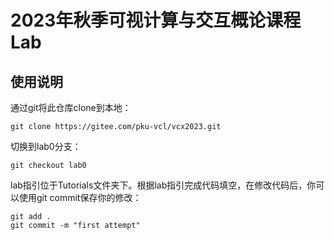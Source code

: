 # 2023年秋季可视计算与交互概论课程Lab

## 使用说明

通过git将此仓库clone到本地：
```shell
git clone https://gitee.com/pku-vcl/vcx2023.git
```
切换到lab0分支：
```shell
git checkout lab0
```
lab指引位于Tutorials文件夹下。根据lab指引完成代码填空，在修改代码后，你可以使用git commit保存你的修改：
```shell
git add .
git commit -m "first attempt"
```

